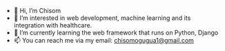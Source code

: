 - 👋 Hi, I’m Chisom
- 👀 I’m interested in web development, machine learning and its integration with healthcare. 
- 🌱 I’m currently learning the web framework that runs on Python, Django
- 📫 You can reach me via my email: chisomogugua1@gmail.com


